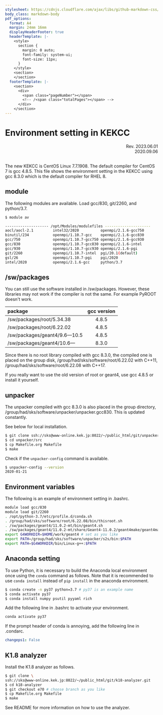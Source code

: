 ```yaml
---
stylesheet: https://cdnjs.cloudflare.com/ajax/libs/github-markdown-css/2.10.0/github-markdown.min.css
body_class: markdown-body
pdf_options:
  format: A4
  margin: 24mm 16mm
  displayHeaderFooter: true
  headerTemplate: |-
    <style>
      section {
        margin: 0 auto;
        font-family: system-ui;
        font-size: 11px;
      }
    </style>
    <section>
    </section>
  footerTemplate: |-
    <section>
      <div>
        <span class="pageNumber"></span>
        <!-- /<span class="totalPages"></span> -->
      </div>
    </section>
---
```


Environment setting in KEKCC
============================

<div style="text-align: right;">
Rev. 2023.06.01<br>
2020.09.06
</div><br>

The new KEKCC is CentOS Linux 7.7.1908.
The default compiler for CentOS 7 is gcc 4.8.5.
This file shows the environment setting in the KEKCC using gcc 8.3.0
which is the default compiler for RHEL 8.

## module

The following modules are available.
Load gcc/830, git/2260, and python/3.7.

```sh
$ module av

-------------------- /opt/Modules/modulefiles ---------------------
aocl/aocl-2.1         intel32/2020          openmpi/2.1.6-gcc750
binutil/234           openmpi/1.10.7-gcc    openmpi/2.1.6-gcc830
gcc/750               openmpi/1.10.7-gcc750 openmpi/2.1.6-gcc930
gcc/830               openmpi/1.10.7-gcc830 openmpi/2.1.6-intel
gcc/930               openmpi/1.10.7-gcc930 openmpi/2.1.6-pgi
git/2260              openmpi/1.10.7-intel  pgi/20.1(default)
gsl/26                openmpi/1.10.7-pgi    pgi/2020
intel/2020            openmpi/2.1.6-gcc     python/3.7
```

## /sw/packages

You can still use the software installed in /sw/packages.
However, these libraries may not work if the compiler is not the same.
For example PyROOT doesn't work.

| package                | gcc version |
| :--------------------------- | :---: |
| /sw/packages/root/5.34.38    | 4.8.5 |
| /sw/packages/root/6.22.02    | 4.8.5 |
| /sw/packages/geant4/9.6—10.5 | 4.8.5 |
| /sw/packages/geant4/10.6—    | 8.3.0 |

Since there is no root library compiled with gcc 8.3.0, the compiled one is placed on the group disk,
/group/had/sks/software/root/6.22.02 with C++11,
/group/had/sks/software/root/6.22.08 with C++17.

If you really want to use the old version of root or geant4, use gcc 4.8.5 or install it yourself.

## unpacker

The unpacker compiled with gcc 8.3.0 is also placed in the group directory,
/group/had/sks/software/unpacker/unpacker.gcc830.
This is updated constantly.

See below for local installation.

```sh
$ git clone ssh://sks@www-online.kek.jp:8022/~/public_html/git/unpacker.git
$ cd unpacker/src
$ cp Makefile.org Makefile
$ make
```

Check if the `unpacker-config` command is available.

```sh
$ unpacker-config --version
2020-01-21
```

## Environment variables

The following is an example of environment setting in .bashrc.

```sh
module load gcc/830
module load git/2260
. /opt/python-3.7/etc/profile.d/conda.sh
. /group/had/sks/software/root/6.22.08/bin/thisroot.sh
. /sw/packages/geant4/11.0.2-mt/bin/geant4.sh
. /sw/packages/geant4/11.0.2-mt/share/Geant4-11.0.2/geant4make/geant4make.sh
export G4WORKDIR=$HOME/work/geant4 # set as you like
export PATH=/group/had/sks/software/unpacker/s2s/bin:$PATH
export PATH=$G4WORKDIR/bin/Linux-g++:$PATH
```

## Anaconda setting

To use Python,
it is necessary to build the Anaconda local environment once using the `conda` command as follows.
Note that it is recommended to use `conda install` instead of `pip install` in the anaconda environment.

```sh
$ conda create -n py37 python=3.7 # py37 is an example name
$ conda activate py37
$ conda install numpy psutil pyyaml rich
```

Add the following line in .bashrc to activate your environment.

```sh
conda activate py37
```

If the prompt header of conda is annoying, add the following line in .condarc.

```yaml
changeps1: False
```

## K1.8 analyzer

Install the K1.8 analyzer as follows.

```sh
$ git clone \
ssh://sks@www-online.kek.jp:8022/~/public_html/git/k18-analyzer.git
$ cd k18-analyzer
$ git checkout e70 # choose branch as you like
$ cp Makefile.org Makefile
$ make
```

See README for more information on how to use the analyzer.
